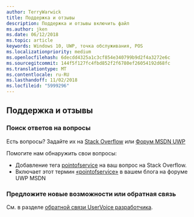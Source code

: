 ```yaml
---
author: TerryWarwick
title: Поддержка и отзывы
description: Поддержка и отзывы включить файл
ms.author: jken
ms.date: 06/12/2018
ms.topic: article
keywords: Windows 10, UWP, точка обслуживания, POS
ms.localizationpriority: medium
ms.openlocfilehash: 6decdd4325a1c3cf854e340799b9d2f4a3272e6c
ms.sourcegitcommit: 144f5f127fc4fbd852f2f6780ef26054192d68fc
ms.translationtype: MT
ms.contentlocale: ru-RU
ms.lasthandoff: 11/02/2018
ms.locfileid: "5999296"
---
```

## <a name="support-and-feedback"></a>Поддержка и отзывы

### <a name="find-answers-to-your-questions"></a>Поиск ответов на вопросы

Есть вопросы? Задайте их на [Stack Overflow](https://aka.ms/pos-stackoverflow) или [Форум MSDN UWP](https://aka.ms/pos-msdn-uwpforum)

Помогите нам обнаружить свои вопросы:
- Добавление тега [pointofservice](https://aka.ms/pos-stackoverflow) на ваш вопрос на Stack Overflow. 
- Включает этот термин [«pointofservice»](https://aka.ms/pos-msdn-uwpforum) в вашем блога на форуме UWP MSDN

### <a name="make-feature-suggestions-or-give-feedback"></a>Предложите новые возможности или обратная связь
См. в разделе [обратной связи UserVoice разработчика](https://wpdev.uservoice.com/forums/110705-universal-windows-platform?category_id=202594).